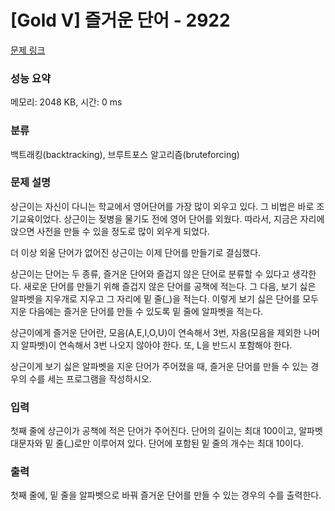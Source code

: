 # [Gold V] 즐거운 단어 - 2922 

[문제 링크](https://www.acmicpc.net/problem/2922) 

### 성능 요약

메모리: 2048 KB, 시간: 0 ms

### 분류

백트래킹(backtracking), 브루트포스 알고리즘(bruteforcing)

### 문제 설명

<p>상근이는 자신이 다니는 학교에서 영어단어를 가장 많이 외우고 있다. 그 비법은 바로 조기교육이었다. 상근이는 젖병을 물기도 전에 영어 단어를 외웠다. 따라서, 지금은 자리에 앉으면 사전을 만들 수 있을 정도로 많이 외우게 되었다.</p>

<p>더 이상 외울 단어가 없어진 상근이는 이제 단어를 만들기로 결심했다.</p>

<p>상근이는 단어는 두 종류, 즐거운 단어와 즐겁지 않은 단어로 분류할 수 있다고 생각한다. 새로운 단어를 만들기 위해 즐겁지 않은 단어를 공책에 적는다. 그 다음, 보기 싫은 알파벳을 지우개로 지우고 그 자리에 밑 줄(_)을 적는다. 이렇게 보기 싫은 단어를 모두 지운 다음에는 즐거운 단어를 만들 수 있도록 밑 줄에 알파벳을 적는다.</p>

<p>상근이에게 즐거운 단어란, 모음(A,E,I,O,U)이 연속해서 3번, 자음(모음을 제외한 나머지 알파벳)이 연속해서 3번 나오지 않아야 한다. 또, L을 반드시 포함해야 한다.</p>

<p>상근이게 보기 싫은 알파벳을 지운 단어가 주어졌을 때, 즐거운 단어를 만들 수 있는 경우의 수를 세는 프로그램을 작성하시오.</p>

### 입력 

 <p>첫째 줄에 상근이가 공책에 적은 단어가 주어진다. 단어의 길이는 최대 100이고, 알파벳 대문자와 밑 줄(_)로만 이루어져 있다. 단어에 포함된 밑 줄의 개수는 최대 10이다.</p>

### 출력 

 <p>첫째 줄에, 밑 줄을 알파벳으로 바꿔 즐거운 단어를 만들 수 있는 경우의 수를 출력한다.</p>

